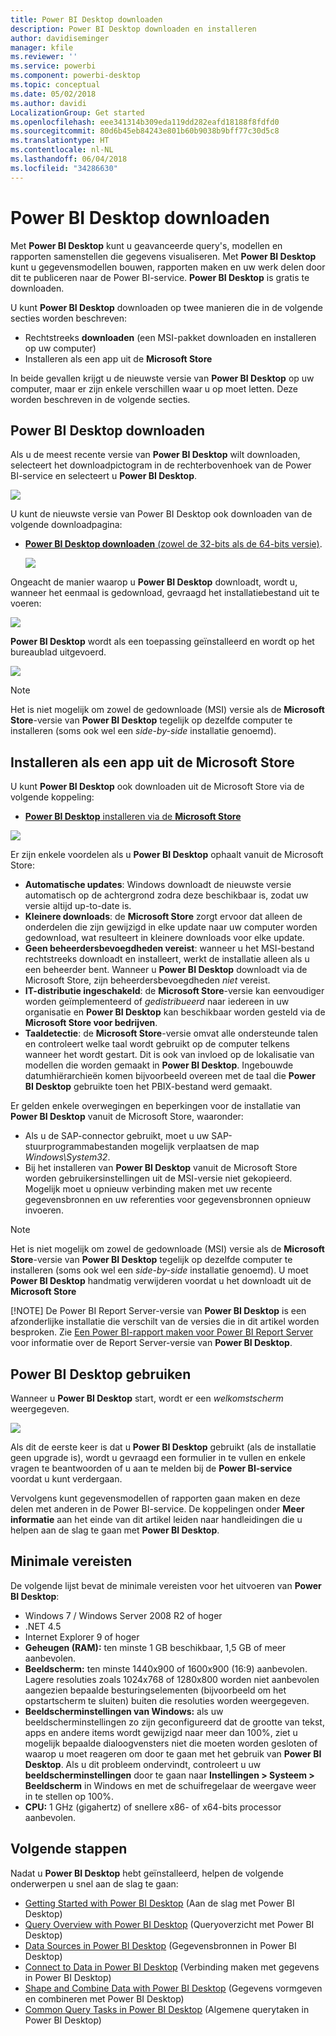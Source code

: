 ```yaml
---
title: Power BI Desktop downloaden
description: Power BI Desktop downloaden en installeren
author: davidiseminger
manager: kfile
ms.reviewer: ''
ms.service: powerbi
ms.component: powerbi-desktop
ms.topic: conceptual
ms.date: 05/02/2018
ms.author: davidi
LocalizationGroup: Get started
ms.openlocfilehash: eee341314b309eda119dd282eafd18188f8fdfd0
ms.sourcegitcommit: 80d6b45eb84243e801b60b9038b9bff77c30d5c8
ms.translationtype: HT
ms.contentlocale: nl-NL
ms.lasthandoff: 06/04/2018
ms.locfileid: "34286630"
---
```

# <a name="get-power-bi-desktop"></a>Power BI Desktop downloaden
Met **Power BI Desktop** kunt u geavanceerde query's, modellen en rapporten samenstellen die gegevens visualiseren. Met **Power BI Desktop** kunt u gegevensmodellen bouwen, rapporten maken en uw werk delen door dit te publiceren naar de Power BI-service.  **Power BI Desktop** is gratis te downloaden.

U kunt **Power BI Desktop** downloaden op twee manieren die in de volgende secties worden beschreven:

* Rechtstreeks **downloaden** (een MSI-pakket downloaden en installeren op uw computer)
* Installeren als een app uit de **Microsoft Store**

In beide gevallen krijgt u de nieuwste versie van **Power BI Desktop** op uw computer, maar er zijn enkele verschillen waar u op moet letten. Deze worden beschreven in de volgende secties.

## <a name="download-power-bi-desktop"></a>Power BI Desktop downloaden
Als u de meest recente versie van **Power BI Desktop** wilt downloaden, selecteert het downloadpictogram in de rechterbovenhoek van de Power BI-service en selecteert u **Power BI Desktop**.

![](media/desktop-get-the-desktop/getpbid_downloads.png)

U kunt de nieuwste versie van Power BI Desktop ook downloaden van de volgende downloadpagina:

* [**Power BI Desktop downloaden** (zowel de 32-bits als de 64-bits versie)](https://powerbi.microsoft.com/desktop).
  
  [![](media/service-admin-power-bi-security/PBI_Security_01.png)](https://powerbi.microsoft.com/desktop)

Ongeacht de manier waarop u **Power BI Desktop** downloadt, wordt u, wanneer het eenmaal is gedownload, gevraagd het installatiebestand uit te voeren:

![](media/desktop-get-the-desktop/getpbid_3.png)

**Power BI Desktop** wordt als een toepassing geïnstalleerd en wordt op het bureaublad uitgevoerd.

![](media/desktop-get-the-desktop/designer_gsg_install.png)

> [!NOTE]
> Het is niet mogelijk om zowel de gedownloade (MSI) versie als de **Microsoft Store**-versie van **Power BI Desktop** tegelijk op dezelfde computer te installeren (soms ook wel een *side-by-side* installatie genoemd).
> 
> 

## <a name="install-as-an-app-from-the-microsoft-store"></a>Installeren als een app uit de Microsoft Store
U kunt **Power BI Desktop** ook downloaden uit de Microsoft Store via de volgende koppeling:

* [**Power BI Desktop** installeren via de **Microsoft Store**](http://aka.ms/pbidesktopstore)

![](media/desktop-get-the-desktop/getpbid_04.png)

Er zijn enkele voordelen als u **Power BI Desktop** ophaalt vanuit de Microsoft Store:

* **Automatische updates**: Windows downloadt de nieuwste versie automatisch op de achtergrond zodra deze beschikbaar is, zodat uw versie altijd up-to-date is.
* **Kleinere downloads**: de **Microsoft Store** zorgt ervoor dat alleen de onderdelen die zijn gewijzigd in elke update naar uw computer worden gedownload, wat resulteert in kleinere downloads voor elke update.
* **Geen beheerdersbevoegdheden vereist**: wanneer u het MSI-bestand rechtstreeks downloadt en installeert, werkt de installatie alleen als u een beheerder bent. Wanneer u **Power BI Desktop** downloadt via de Microsoft Store, zijn beheerdersbevoegdheden *niet* vereist.
* **IT-distributie ingeschakeld**: de **Microsoft Store**-versie kan eenvoudiger worden geïmplementeerd of *gedistribueerd* naar iedereen in uw organisatie en **Power BI Desktop** kan beschikbaar worden gesteld via de **Microsoft Store voor bedrijven**.
* **Taaldetectie**: de **Microsoft Store**-versie omvat alle ondersteunde talen en controleert welke taal wordt gebruikt op de computer telkens wanneer het wordt gestart. Dit is ook van invloed op de lokalisatie van modellen die worden gemaakt in **Power BI Desktop**. Ingebouwde datumhiërarchieën komen bijvoorbeeld overeen met de taal die **Power BI Desktop** gebruikte toen het PBIX-bestand werd gemaakt.

Er gelden enkele overwegingen en beperkingen voor de installatie van **Power BI Desktop** vanuit de Microsoft Store, waaronder:

* Als u de SAP-connector gebruikt, moet u uw SAP-stuurprogrammabestanden mogelijk verplaatsen de map *Windows\System32*.
* Bij het installeren van **Power BI Desktop** vanuit de Microsoft Store worden gebruikersinstellingen uit de MSI-versie niet gekopieerd. Mogelijk moet u opnieuw verbinding maken met uw recente gegevensbronnen en uw referenties voor gegevensbronnen opnieuw invoeren. 

> [!NOTE]
> Het is niet mogelijk om zowel de gedownloade (MSI) versie als de **Microsoft Store**-versie van **Power BI Desktop** tegelijk op dezelfde computer te installeren (soms ook wel een *side-by-side* installatie genoemd). U moet **Power BI Desktop** handmatig verwijderen voordat u het downloadt uit de **Microsoft Store**
> 
> [!NOTE]
> De Power BI Report Server-versie van **Power BI Desktop** is een afzonderlijke installatie die verschilt van de versies die in dit artikel worden besproken. Zie [Een Power BI-rapport maken voor Power BI Report Server](report-server/quickstart-create-powerbi-report.md) voor informatie over de Report Server-versie van **Power BI Desktop**.
> 
> 

## <a name="using-power-bi-desktop"></a>Power BI Desktop gebruiken
Wanneer u **Power BI Desktop** start, wordt er een *welkomstscherm* weergegeven.

![](media/desktop-get-the-desktop/getpbid_05.png)

Als dit de eerste keer is dat u **Power BI Desktop** gebruikt (als de installatie geen upgrade is), wordt u gevraagd een formulier in te vullen en enkele vragen te beantwoorden of u aan te melden bij de **Power BI-service** voordat u kunt verdergaan.

Vervolgens kunt gegevensmodellen of rapporten gaan maken en deze delen met anderen in de Power BI-service. De koppelingen onder **Meer informatie** aan het einde van dit artikel leiden naar handleidingen die u helpen aan de slag te gaan met **Power BI Desktop**.

## <a name="minimum-requirements"></a>Minimale vereisten
De volgende lijst bevat de minimale vereisten voor het uitvoeren van **Power BI Desktop**:

* Windows 7 / Windows Server 2008 R2 of hoger
* .NET 4.5
* Internet Explorer 9 of hoger
* **Geheugen (RAM):** ten minste 1 GB beschikbaar, 1,5 GB of meer aanbevolen.
* **Beeldscherm:** ten minste 1440x900 of 1600x900 (16:9) aanbevolen. Lagere resoluties zoals 1024x768 of 1280x800 worden niet aanbevolen aangezien bepaalde besturingselementen (bijvoorbeeld om het opstartscherm te sluiten) buiten die resoluties worden weergegeven.
* **Beeldscherminstellingen van Windows:** als uw beeldscherminstellingen zo zijn geconfigureerd dat de grootte van tekst, apps en andere items wordt gewijzigd naar meer dan 100%, ziet u mogelijk bepaalde dialoogvensters niet die moeten worden gesloten of waarop u moet reageren om door te gaan met het gebruik van **Power BI Desktop**. Als u dit probleem ondervindt, controleert u uw **beeldscherminstellingen** door te gaan naar **Instellingen > Systeem > Beeldscherm** in Windows en met de schuifregelaar de weergave weer in te stellen op 100%.
* **CPU:** 1 GHz (gigahertz) of snellere x86- of x64-bits processor aanbevolen.

## <a name="next-steps"></a>Volgende stappen
Nadat u **Power BI Desktop** hebt geïnstalleerd, helpen de volgende onderwerpen u snel aan de slag te gaan:

* [Getting Started with Power BI Desktop](desktop-getting-started.md) (Aan de slag met Power BI Desktop)
* [Query Overview with Power BI Desktop](desktop-query-overview.md) (Queryoverzicht met Power BI Desktop)
* [Data Sources in Power BI Desktop](desktop-data-sources.md) (Gegevensbronnen in Power BI Desktop)
* [Connect to Data in Power BI Desktop](desktop-connect-to-data.md) (Verbinding maken met gegevens in Power BI Desktop)
* [Shape and Combine Data with Power BI Desktop](desktop-shape-and-combine-data.md) (Gegevens vormgeven en combineren met Power BI Desktop)
* [Common Query Tasks in Power BI Desktop](desktop-common-query-tasks.md) (Algemene querytaken in Power BI Desktop)   

